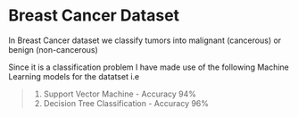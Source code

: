 # Breast Cancer Dataset

In Breast Cancer dataset we classify tumors into malignant (cancerous) or benign (non-cancerous)

Since it is a classification problem I have made use of the following Machine Learning models for the datatset i.e  
> 1. Support Vector Machine - Accuracy 94%
> 2. Decision Tree Classification - Accuracy 96%
